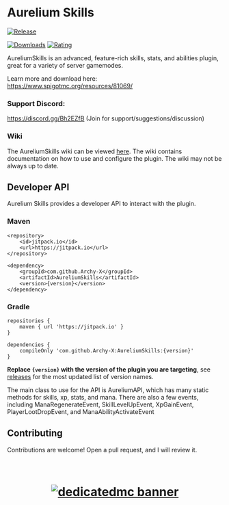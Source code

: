 # Aurelium Skills
[![Release](https://jitpack.io/v/Archy-X/AureliumSkills.svg?style=flat-square)](https://jitpack.io/#Archy-X/AureliumSkills)

[![Downloads](https://badges.spiget.org/resources/downloads/Downloads-blue-81069.svg)](https://www.spigotmc.org/resources/81069/)
[![Rating](https://badges.spiget.org/resources/rating/Rating-blue-81069.svg)](https://www.spigotmc.org/resources/81069/)

AureliumSkills is an advanced, feature-rich skills, stats, and abilities plugin, great for a variety of server gamemodes.

Learn more and download here: https://www.spigotmc.org/resources/81069/

### Support Discord:

https://discord.gg/Bh2EZfB (Join for support/suggestions/discussion)

### Wiki
The AureliumSkills wiki can be viewed [here](https://wiki.aurelium.dev/skills).
The wiki contains documentation on how to use and configure the plugin. The wiki may not be always up to date.

## Developer API

Aurelium Skills provides a developer API to interact with the plugin.

### Maven
```
<repository>
    <id>jitpack.io</id>
    <url>https://jitpack.io</url>
</repository>

<dependency>
    <groupId>com.github.Archy-X</groupId>
    <artifactId>AureliumSkills</artifactId>
    <version>{version}</version>
</dependency>
```

### Gradle
```
repositories {
    maven { url 'https://jitpack.io' }
}

dependencies {
    compileOnly 'com.github.Archy-X:AureliumSkills:{version}'
}
```
**Replace `{version}` with the version of the plugin you are targeting**, see [releases](https://github.com/Archy-X/AureliumSkills/releases) for the most updated list of version names.

The main class to use for the API is AureliumAPI, which has many static methods for skills, xp, stats, and mana.
There are also a few events, including ManaRegenerateEvent, SkillLevelUpEvent, XpGainEvent, PlayerLootDropEvent, and ManaAbilityActivateEvent

## Contributing
Contributions are welcome! Open a pull request, and I will review it.

<h1 align="center">
  <br>
    <a href="https://dedimc.promo/Archy" target="_blank">
      <img src="https://i.imgur.com/x3IWw7h.png" alt="dedicatedmc banner">
    </a>
  <br>
</h1>
